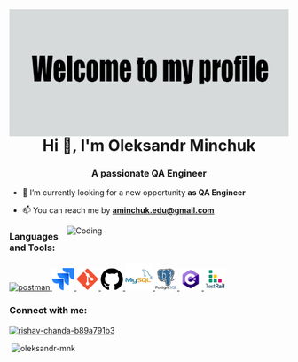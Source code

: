 <img align="right" alt="Welcome" width="1000" src="https://github.com/Oleksandr-Mnk/Oleksandr-Mnk/blob/main/assets/welcome%20img.jpg">
<h1 align="center">Hi 👋, I'm Oleksandr Minchuk</h1>
<h3 align="center">A passionate QA Engineer</h3>


- 🔭 I’m currently looking for a new opportunity **as QA Engineer**

- 📫 You can reach me by **aminchuk.edu@gmail.com**


<img align="right" alt="Coding" width="400" src="https://cdn.dribbble.com/users/1162077/screenshots/3848914/programmer.gif">
<h3 align="left">Languages and Tools:</h3>
<a href="https://postman.com" rel="nofollow"> <img src="https://camo.githubusercontent.com/93b32389bf746009ca2370de7fe06c3b5146f4c99d99df65994f9ced0ba41685/68747470733a2f2f7777772e766563746f726c6f676f2e7a6f6e652f6c6f676f732f676574706f73746d616e2f676574706f73746d616e2d69636f6e2e737667" alt="postman" width="40" height="40" data-canonical-src="https://www.vectorlogo.zone/logos/getpostman/getpostman-icon.svg" style="max-width: 100%;"> </a>
<a href="https://www.atlassian.com/ru/software/jira" rel="nofollow"> <img src="https://github.com/Oleksandr-Mnk/Oleksandr-Mnk/blob/main/assets/jira%20icon.png" alt="jira" width="40" height="40" style="max-width: 100%;"> </a>
<a href="https://git-scm.com" rel="nofollow"> <img src="https://github.com/Oleksandr-Mnk/Oleksandr-Mnk/blob/main/assets/Git_icon.svg.png" alt="git" width="40" height="40" style="max-width: 100%;"> </a>
<a href="https://github.com" rel="nofollow"> <img src="https://github.com/Oleksandr-Mnk/Oleksandr-Mnk/blob/main/assets/githubicn.png" alt="github" width="40" height="40" style="max-width: 100%;"> </a>
<a href="https://www.mysql.com" rel="nofollow"> <img src="https://github.com/Oleksandr-Mnk/Oleksandr-Mnk/blob/main/assets/mysqlicon.png" alt="mysql" width="50" height="50" style="max-width: 100%;"> </a>
<a href="https://www.postgresql.org" rel="nofollow"> <img src="https://github.com/Oleksandr-Mnk/Oleksandr-Mnk/blob/main/assets/postgresql.png" alt="postgresql" width="40" height="40" style="max-width: 100%;"> </a>
<a href="https://docs.microsoft.com/en-us/dotnet/csharp/" rel="nofollow"> <img src="https://github.com/Oleksandr-Mnk/Oleksandr-Mnk/blob/main/assets/csharp%20icon.png" alt="csharp" width="40" height="40" style="max-width: 100%;"> </a>
<a href="https://www.gurock.com/testrail/" rel="nofollow"> <img src="https://github.com/Oleksandr-Mnk/Oleksandr-Mnk/blob/main/assets/testrail%20icon.png" alt="testrail" width="40" height="40" style="max-width: 100%;"> </a>
<h3 align="left">Connect with me:</h3>
<p align="left">
<a href="https://www.linkedin.com/in/oleksandr-minchuk-qa-engineer/" target="blank"><img align="center" src="https://raw.githubusercontent.com/rahuldkjain/github-profile-readme-generator/master/src/images/icons/Social/linked-in-alt.svg" alt="rishav-chanda-b89a791b3" height="30" width="40" /></a>
</p>
<p>&nbsp;<img align="center" src="https://github-readme-stats.vercel.app/api?username=oleksandr-mnk&show_icons=true&locale=en" alt="oleksandr-mnk" /></p>
